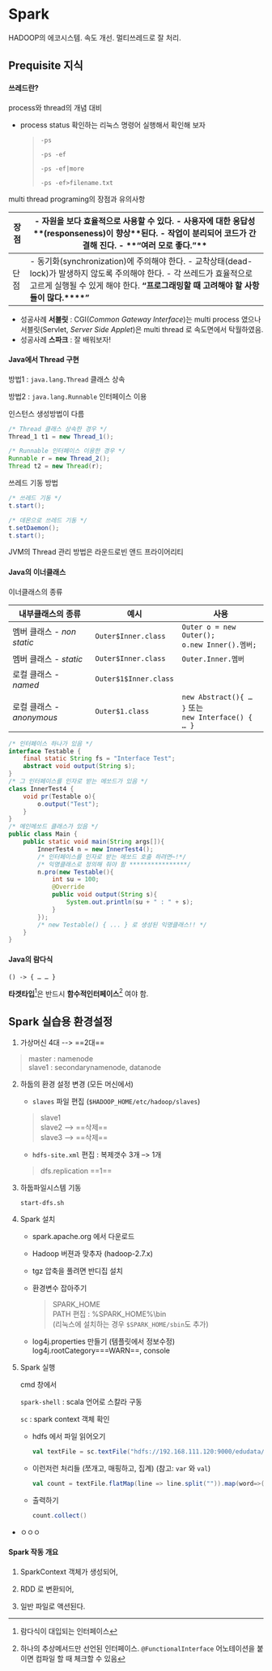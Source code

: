 # Spark

HADOOP의 에코시스템. 속도 개선. 멀티쓰레드로 잘 처리.

## Prequisite 지식

#### 쓰레드란?

process와 thread의 개념 대비

* process status 확인하는 리눅스 명령어 실행해서 확인해 보자

  > `-ps`
  >
  > `-ps -ef`
  >
  > `-ps -ef|more`
  >
  > `-ps -ef>filename.txt`

multi thread programing의 장점과 유의사항

| 장점 | - 자원을  보다 **효율적**으로  사용할 수 있다.  -  사용자에 대한 **응답성****(****responseness****)****이  향상**된다.  - 작업이  분리되어 **코드가  간결**해  진다.  -  **“****여러  모로 좋다****.****”** |
| ---- | ------------------------------------------------------------ |
| 단점 | -  동기화(synchronization)에  주의해야 한다.  -  교착상태(dead-lock)가  발생하지 않도록 주의해야 한다.  - 각 쓰레드가  효율적으로 고르게 실행될 수 있게 해야 한다.     **“****프로그래밍할  때 고려해야 할 사항들이 많다****.****”** |

* 성공사례 **서블릿** : CGI(*Common Gateway Interface*)는 multi process 였으나 서블릿(Servlet, *Server Side Applet*)은 multi thread 로 속도면에서 탁월하였음. 
* 성공사례 **스파크** : 잘 배워보자!

#### Java에서 Thread 구현

방법1 : `java.lang.Thread` 클래스 상속  

방법2 : `java.lang.Runnable` 인터페이스 이용

인스턴스 생성방법이 다름

```java
/* Thread 클래스 상속한 경우 */
Thread_1 t1 = new Thread_1();
```

```java
/* Runnable 인터페이스 이용한 경우 */
Runnable r = new Thread_2();
Thread t2 = new Thread(r);
```

쓰레드 기동 방법

```java
/* 쓰레드 기동 */
t.start();
```

```java
/* 데몬으로 쓰레드 기동 */
t.setDaemon();
t.start();
```

JVM의  Thread 관리 방법은 라운드로빈 앤드 프라이어리티



#### Java의 이너클래스

이너클래스의 종류

| 내부클래스의 종류          | 예시                  | 사용                                                      |
| -------------------------- | --------------------- | --------------------------------------------------------- |
| 멤버 클래스 - *non static* | `Outer$Inner.class`   | `Outer o = new Outer();`  <br />`o.new Inner().멤버;`     |
| 멤버 클래스 - *static*     | `Outer$Inner.class`   | `Outer.Inner.멤버`                                        |
| 로컬 클래스 - *named*      | `Outer$1$Inner.class` |                                                           |
| 로컬 클래스 - *anonymous*  | `Outer$1.class`       | `new Abstract(){ … }` 또는  <br />`new Interface() { … }` |

```java
/* 인터페이스 하나가 있음 */
interface Testable {
    final static String fs = "Interface Test";
    abstract void output(String s);
}
/* 그 인터페이스를 인자로 받는 메쏘드가 있음 */
class InnerTest4 {
    void pr(Testable o){
        o.output("Test");
    }
}
/* 메인메쏘드 클래스가 있음 */
public class Main {
    public static void main(String args[]){
        InnerTest4 n = new InnerTest4();
        /* 인터페이스를 인자로 받는 메쏘드 호출 하려면~!*/
        /* 익명클래스로 정의해 줘야 함 ****************/
        n.pro(new Testable(){            
            int su = 100;
            @Override
            public void output(String s){
                System.out.println(su + " : " + s);
            }
        });
        /* new Testable() { ... } 로 생성된 익명클래스!! */
    }
}
```



#### Java의 람다식

`() -> { … … }`

**타겟타입**[^target type]은 반드시 **함수적인터페이스**[^functional interface] 여야 함.

[^target type]:람다식이 대입되는 인터페이스
[^functional interface]: 하나의 추상메서드만 선언된 인터페이스. `@FunctionalInterface` 어노테이션을 붙이면 컴파일 할 때 체크할 수 있음



## Spark 실습용 환경설정

1. 가상머신 4대 --> ==2대==

> master : namenode  
> slave1 : secondarynamenode, datanode

2. 하둡의 환경 설정 변경 (모든 머신에서)

   * `slaves` 파일 편집 (`$HADOOP_HOME/etc/hadoop/slaves`)

   > slave1  
   > slave2 –> ==삭제==  
   > slave3 –> ==삭제== 

   

   * `hdfs-site.xml` 편집 : 복제갯수 3개 –> 1개

   ><property>
   >      <name>dfs.replication</name>
   >      <value>==1==</value>
   ></property>

   

3. 하둡파일시스템 기동

   `start-dfs.sh`

4. Spark 설치

   * spark.apache.org 에서 다운로드

   * Hadoop 버젼과 맞추자 (hadoop-2.7.x)

   * tgz 압축을 풀려면 반디집 설치

   * 환경변수 잡아주기

     > SPARK_HOME  
     > PATH 편집  : %SPARK_HOME%\bin  
     > (리눅스에 설치하는 경우 `$SPARK_HOME/sbin`도 추가)

   * log4j.properties 만들기  (템플릿에서 정보수정)
     log4j.rootCategory===WARN==, console

5. Spark 실행

   cmd 창에서 

   `spark-shell` : scala 언어로 스칼라 구동

   `sc` : spark context 객체 확인

   * hdfs 에서 파일 읽어오기

     ```scala
     val textFile = sc.textFile("hdfs://192.168.111.120:9000/edudata/xxx.txt")
     ```

     

   * 이런저런 처리들 (쪼개고, 매핑하고, 집계) (참고: `var` 와 `val`)

     ```scala
     val count = textFile.flatMap(line => line.split("")).map(word=>(word,1)).reduceByKey(_+_)
     ```

   * 출력하기

     ```scala
     count.collect()
     ```

     

* ㅇㅇㅇ



#### Spark 작동 개요

1. SparkContext 객체가 생성되어,

2. RDD 로 변환되어,

3. 일반 파일로 액션된다.







